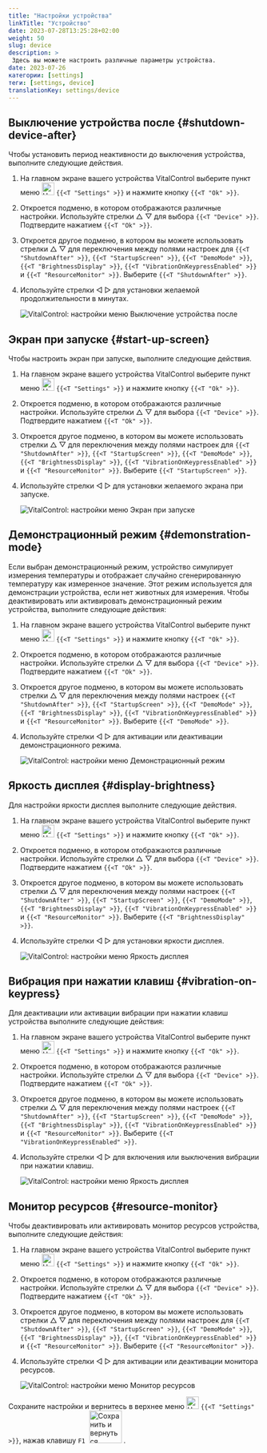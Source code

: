 ```yaml
---
title: "Настройки устройства"
linkTitle: "Устройство"
date: 2023-07-28T13:25:28+02:00
weight: 50
slug: device
description: >
 Здесь вы можете настроить различные параметры устройства.
date: 2023-07-26
категории: [settings]
теги: [settings, device]
translationKey: settings/device
---
```

## Выключение устройства после {#shutdown-device-after}
Чтобы установить период неактивности до выключения устройства, выполните следующие действия.

1. На главном экране вашего устройства VitalControl выберите пункт меню <img src="/icons/gear.svg" width="25" align="bottom" alt="Настройки" /> `{{<T "Settings" >}}` и нажмите кнопку `{{<T "Ok" >}}`.

2. Откроется подменю, в котором отображаются различные настройки. Используйте стрелки △ ▽ для выбора `{{<T "Device" >}}`. Подтвердите нажатием `{{<T "Ok" >}}`.

3. Откроется другое подменю, в котором вы можете использовать стрелки △ ▽ для переключения между полями настроек для `{{<T "ShutdownAfter" >}}`, `{{<T "StartupScreen" >}}`, `{{<T "DemoMode" >}}`, `{{<T "BrightnessDisplay" >}}`, `{{<T "VibrationOnKeypressEnabled" >}}` и `{{<T "ResourceMonitor" >}}`. Выберите `{{<T "ShutdownAfter" >}}`.

4. Используйте стрелки ◁ ▷ для установки желаемой продолжительности в минутах.

    ![VitalControl: настройки меню Выключение устройства после](../images/shutdowndeviceafter.png "Выключение устройства после")

## Экран при запуске {#start-up-screen}

Чтобы настроить экран при запуске, выполните следующие действия.

1. На главном экране вашего устройства VitalControl выберите пункт меню <img src="/icons/gear.svg" width="25" align="bottom" alt="Настройки" /> `{{<T "Settings" >}}` и нажмите кнопку `{{<T "Ok" >}}`.

2. Откроется подменю, в котором отображаются различные настройки. Используйте стрелки △ ▽ для выбора `{{<T "Device" >}}`. Подтвердите нажатием `{{<T "Ok" >}}`.

3. Откроется другое подменю, в котором вы можете использовать стрелки △ ▽ для переключения между полями настроек для `{{<T "ShutdownAfter" >}}`, `{{<T "StartupScreen" >}}`, `{{<T "DemoMode" >}}`, `{{<T "BrightnessDisplay" >}}`, `{{<T "VibrationOnKeypressEnabled" >}}` и `{{<T "ResourceMonitor" >}}`. Выберите `{{<T "StartupScreen" >}}`.

4. Используйте стрелки ◁ ▷ для установки желаемого экрана при запуске.

    ![VitalControl: настройки меню Экран при запуске](../images/startupscreen.png "Экран при запуске")

## Демонстрационный режим {#demonstration-mode}

Если выбран демонстрационный режим, устройство симулирует измерения температуры и отображает случайно сгенерированную температуру как измеренное значение. Этот режим используется для демонстрации устройства, если нет животных для измерения. Чтобы деактивировать или активировать демонстрационный режим устройства, выполните следующие действия:

1. На главном экране вашего устройства VitalControl выберите пункт меню <img src="/icons/gear.svg" width="25" align="bottom" alt="Настройки" /> `{{<T "Settings" >}}` и нажмите кнопку `{{<T "Ok" >}}`.

2. Откроется подменю, в котором отображаются различные настройки. Используйте стрелки △ ▽ для выбора `{{<T "Device" >}}`. Подтвердите нажатием `{{<T "Ok" >}}`.

3. Откроется другое подменю, в котором вы можете использовать стрелки △ ▽ для переключения между полями настроек `{{<T "ShutdownAfter" >}}`, `{{<T "StartupScreen" >}}`, `{{<T "DemoMode" >}}`, `{{<T "BrightnessDisplay" >}}`, `{{<T "VibrationOnKeypressEnabled" >}}` и `{{<T "ResourceMonitor" >}}`. Выберите `{{<T "DemoMode" >}}`.

4. Используйте стрелки ◁ ▷ для активации или деактивации демонстрационного режима.

    ![VitalControl: настройки меню Демонстрационный режим](../images/demonstrationmode.png "Демонстрационный режим")

## Яркость дисплея {#display-brightness}

Для настройки яркости дисплея выполните следующие действия.

1. На главном экране вашего устройства VitalControl выберите пункт меню <img src="/icons/gear.svg" width="25" align="bottom" alt="Настройки" /> `{{<T "Settings" >}}` и нажмите кнопку `{{<T "Ok" >}}`.

2. Откроется подменю, в котором отображаются различные настройки. Используйте стрелки △ ▽ для выбора `{{<T "Device" >}}`. Подтвердите нажатием `{{<T "Ok" >}}`.

3. Откроется другое подменю, в котором вы можете использовать стрелки △ ▽ для переключения между полями настроек `{{<T "ShutdownAfter" >}}`, `{{<T "StartupScreen" >}}`, `{{<T "DemoMode" >}}`, `{{<T "BrightnessDisplay" >}}`, `{{<T "VibrationOnKeypressEnabled" >}}` и `{{<T "ResourceMonitor" >}}`. Выберите `{{<T "BrightnessDisplay" >}}`.

4. Используйте стрелки ◁ ▷ для установки яркости дисплея.

    ![VitalControl: настройки меню Яркость дисплея](../images/displaybrightness.png "Яркость дисплея")

## Вибрация при нажатии клавиш {#vibration-on-keypress}

Для деактивации или активации вибрации при нажатии клавиш устройства выполните следующие действия:

1. На главном экране вашего устройства VitalControl выберите пункт меню <img src="/icons/gear.svg" width="25" align="bottom" alt="Настройки" /> `{{<T "Settings" >}}` и нажмите кнопку `{{<T "Ok" >}}`.

2. Откроется подменю, в котором отображаются различные настройки. Используйте стрелки △ ▽ для выбора `{{<T "Device" >}}`. Подтвердите нажатием `{{<T "Ok" >}}`.

3. Откроется другое подменю, в котором вы можете использовать стрелки △ ▽ для переключения между полями настроек `{{<T "ShutdownAfter" >}}`, `{{<T "StartupScreen" >}}`, `{{<T "DemoMode" >}}`, `{{<T "BrightnessDisplay" >}}`, `{{<T "VibrationOnKeypressEnabled" >}}` и `{{<T "ResourceMonitor" >}}`. Выберите `{{<T "VibrationOnKeypressEnabled" >}}`.

4. Используйте стрелки ◁ ▷ для включения или выключения вибрации при нажатии клавиш.

    ![VitalControl: настройки меню Яркость дисплея](../images/vibrationonkeypress.png "Яркость дисплея")

## Монитор ресурсов {#resource-monitor}

Чтобы деактивировать или активировать монитор ресурсов устройства, выполните следующие действия:

1. На главном экране вашего устройства VitalControl выберите пункт меню <img src="/icons/gear.svg" width="25" align="bottom" alt="Настройки" /> `{{<T "Settings" >}}` и нажмите кнопку `{{<T "Ok" >}}`.

2. Откроется подменю, в котором отображаются различные настройки. Используйте стрелки △ ▽ для выбора `{{<T "Device" >}}`. Подтвердите нажатием `{{<T "Ok" >}}`.

3. Откроется другое подменю, в котором вы можете использовать стрелки △ ▽ для переключения между полями настроек для `{{<T "ShutdownAfter" >}}`, `{{<T "StartupScreen" >}}`, `{{<T "DemoMode" >}}`, `{{<T "BrightnessDisplay" >}}`, `{{<T "VibrationOnKeypressEnabled" >}}` и `{{<T "ResourceMonitor" >}}`. Выберите `{{<T "ResourceMonitor" >}}`.

4. Используйте стрелки ◁ ▷ для активации или деактивации монитора ресурсов.

    ![VitalControl: настройки меню Монитор ресурсов](../images/resourcemonitor.png "Монитор ресурсов")

Сохраните настройки и вернитесь в верхнее меню <img src="/icons/gear.svg" width="25" align="bottom" alt="Настройки" /> `{{<T "Settings" >}}`, нажав клавишу `F1` &nbsp;<img src="/icons/footer/save_exit.svg" width="65" align="bottom" alt="Сохранить и вернуться" />&nbsp;.
